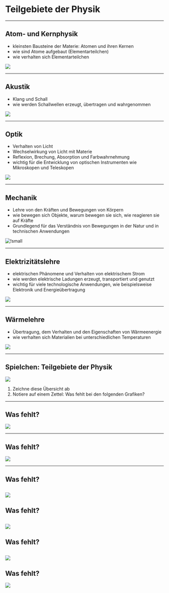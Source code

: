 # Teilgebiete der Physik

---

## Atom- und Kernphysik

- kleinsten Bausteine der Materie: Atomen und ihren Kernen
- wie sind Atome aufgebaut (Elementarteilchen)
- wie verhalten sich Elementarteilchen 

![](https://upload.wikimedia.org/wikipedia/commons/thumb/9/93/Bohr_atom_model.svg/1024px-Bohr_atom_model.svg.png)

---

## Akustik

- Klang und Schall
- wie werden Schallwellen erzeugt, übertragen und wahrgenommen 

![](https://upload.wikimedia.org/wikipedia/commons/9/9d/3D_Pressure_%28Longitudinal%29_Wave.gif)

---

## Optik

- Verhalten von Licht 
- Wechselwirkung von Licht mit Materie
- Reflexion, Brechung, Absorption und Farbwahrnehmung
- wichtig für die Entwicklung von optischen Instrumenten wie Mikroskopen und Teleskopen

![](https://upload.wikimedia.org/wikipedia/commons/thumb/6/65/Sehwinkel_-_Optik_%28Physik%29.png/640px-Sehwinkel_-_Optik_%28Physik%29.png)

---

## Mechanik

- Lehre von den Kräften und Bewegungen von Körpern
- wie bewegen sich Objekte, warum bewegen sie sich, wie reagieren sie auf Kräfte
- Grundlegend für das Verständnis von Bewegungen in der Natur und in technischen Anwendungen

![!small](https://upload.wikimedia.org/wikipedia/commons/thumb/e/e5/Billiard_techniques-Cue_ball_Point_of_hits-side.svg/640px-Billiard_techniques-Cue_ball_Point_of_hits-side.svg.png)

---

## Elektrizitätslehre

- elektrischen Phänomene und Verhalten von elektrischem Strom
- wie werden elektrische Ladungen erzeugt, transportiert und genutzt 
- wichtig für viele technologische Anwendungen, wie beispielsweise Elektronik und Energieübertragung

![](https://upload.wikimedia.org/wikipedia/commons/thumb/c/c2/Port_and_lighthouse_overnight_storm_with_lightning_in_Port-la-Nouvelle.jpg/640px-Port_and_lighthouse_overnight_storm_with_lightning_in_Port-la-Nouvelle.jpg)

---

## Wärmelehre

- Übertragung, dem Verhalten und den Eigenschaften von Wärmeenergie
- wie verhalten sich Materialien bei unterschiedlichen Temperaturen

![](https://upload.wikimedia.org/wikipedia/commons/thumb/8/8e/Termografia_kot.jpg/640px-Termografia_kot.jpg)

---

## Spielchen: Teilgebiete der Physik

![](./tg0.png)

1. Zeichne diese Übersicht ab
2. Notiere auf einem Zettel: Was fehlt bei den folgenden Grafiken?

---

## Was fehlt?

![](./tg1.png)

---

## Was fehlt?

![](./tg2.png)

---

## Was fehlt?

![](./tg3.png)
---

## Was fehlt?

![](./tg4.png)
---

## Was fehlt?

![](./tg5.png)
---

## Was fehlt?

![](./tg6.png)


